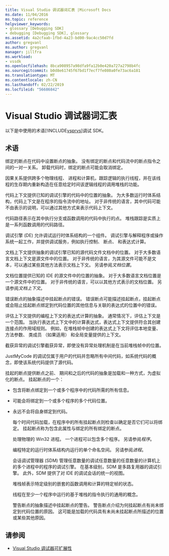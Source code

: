 ```yaml
---
title: Visual Studio 调试器词汇表 |Microsoft Docs
ms.date: 11/04/2016
ms.topic: reference
helpviewer_keywords:
- glossary [Debugging SDK]
- debugging [Debugging SDK], glossary
ms.assetid: 4a2cfaab-1fbd-4a23-bd00-9ac4cc50d7fd
author: gregvanl
ms.author: gregvanl
manager: jillfra
ms.workload:
- vssdk
ms.openlocfilehash: 8bca908957a98dfa9fa12b0e420a727a2798b4fc
ms.sourcegitcommit: b0d8e61745f67bd1f7ecf7fe080a0fe73ac6a181
ms.translationtype: MT
ms.contentlocale: zh-CN
ms.lasthandoff: 02/22/2019
ms.locfileid: "56686842"
---
```

# <a name="visual-studio-debugger-glossary"></a>Visual Studio 调试器词汇表
以下是中使用的术语[!INCLUDE[vsprvs](../../../code-quality/includes/vsprvs_md.md)]调试 SDK。

## <a name="terms"></a>术语
 绑定的断点在代码中设置断点的抽象。 没有绑定的断点和代码流中的断点指令之间的一对一关系。 卸载代码时，绑定的断点可能会取消绑定。

 因果关系提供跨多个物理线程、 进程和计算机，跟踪逻辑的执行线程，并在该线程的生存期内重新构造在任意给定时间该逻辑线程的调用堆栈的功能。

 代码上下文提供已知的调试引擎的代码中的位置的抽象。 为大多数运行时体系结构，代码上下文是在程序的指令流中的地址。 对于非传统的语言，其中代码可能不由表示的说明，可以通过其他方式来表示代码上下文。

 代码路径表示在其中执行分支或函数调用的代码中执行的点。 堆栈跟踪是实质上是一系列函数调用的代码路径。

 调试引擎 (DE) 允许调试运行时体系结构的一个组件。 调试引擎与解释程序或操作系统一起工作，并提供调试服务，例如执行控制、 断点、 和表达式计算。

 文档上下文提供抽象的调试引擎已知的源代码文件文档中的位置。 对于大多数语言文档上下文是源文件中的位置。 对于非传统的语言，为其源文件可能不是文本，可以通过某些其他方法表示文档上下文。 另请参阅*文档位置*。

 文档位置提供已知的 IDE 的源文件中的位置的抽象。 对于大多数语言文档位置是一个源文件中的位置。 对于非传统的语言，可以以其他方式表示的文档位置。 另请参阅*文档上下文*。

 错误断点的抽象描述中挂起断点的错误。 错误断点可能描述挂起断点，挂起断点或会阻止挂起断点绑定到代码位置的其他信息与关联的表达式的位置中的错误。

 评估上下文提供的编程上下文的表达式计算的抽象。 通常情况下，评估上下文是一个范围。 当执行表达式上下文中的计算表达式，表达式上下文提供符合其创建连接点的作用域规则。 例如，在堆栈帧中创建的表达式上下文将评估本地变量、 方法参数、 类成员 （如果适用） 和全局变量提供的上下文。

 截获异常的调试引擎截获异常，即使没有异常处理机制是在当前堆栈帧中的位置。

 JustMyCode 的调试仅属于用户的代码并忽略所有中间代码，如系统代码的概念，即使该系统代码提供了源代码。

 挂起的断点提供断点之前、 期间和之后的代码的抽象是加载和一种方式，为虚拟化的断点。 挂起断点的一个：

- 包含将断点绑定到一个或多个程序中的代码所需的所有信息。

- 可能会将绑定到一个或多个程序的多个代码位置。

- 永远不会将自身绑定到代码。

  每个时间代码加载，在程序中的所有挂起断点则检查以确定是否它们可以将绑定。 挂起断点称为包含此属性与绑定的所有绑定的断点。

  处理物理的 Win32 进程。 一个进程可以包含多个程序。 另请参阅*程序*。

  编程特定的运行时体系结构内运行的单个命名空间。 另请参阅*进程*。

  会话调试管理器 (SDM) 管理任意数量的调试任意数量的任意数量的计算机上的多个进程中的程序的调试引擎。 在基本级别，SDM 是多路复用器的调试引擎。 此外，SDM 提供了对 IDE 的调试会话的统一的视图。

  堆栈帧表示特定级别的嵌套的函数调用和计算的特定帧的状态。

  线程在至少一个程序中运行的基于堆栈的指令执行的通用的概念。

  警告断点的抽象描述中挂起断点的警告。 警告断点介绍为何挂起断点有尚未绑定到代码位置的原因。 这可能是加载的代码具有未尚未挂起断点所描述的位置或某些其他原因。

## <a name="see-also"></a>请参阅
- [Visual Studio 调试器可扩展性](../../../extensibility/debugger/visual-studio-debugger-extensibility.md)